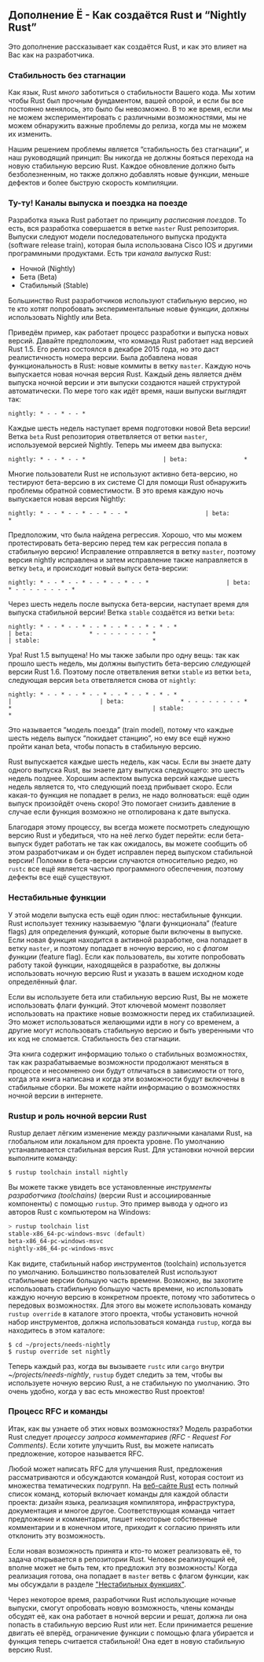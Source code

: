 ## Дополнение Ё - Как создаётся Rust и “Nightly Rust”

Это дополнение рассказывает как создаётся Rust, и как это влияет на Вас как на разработчика.

### Стабильность без стагнации

Как язык, Rust *много* заботиться о стабильности Вашего кода. Мы хотим чтобы Rust был прочным фундаментом, вашей опорой, и если бы все постоянно менялось, это было бы невозможно. В то же время, если мы не можем экспериментировать с различными возможностями, мы не можем обнаружить важные проблемы до релиза, когда мы не можем их изменить.

Нашим решением проблемы является “стабильность без стагнации”, и наш руководящий принцип: Вы никогда не должны бояться перехода на новую стабильную версию Rust. Каждое обновление должно быть безболезненным, но также должно добавлять новые функции, меньше дефектов и более быструю скорость компиляции.

### Ту-ту! Каналы выпуска и поездка на поезде

Разработка языка Rust работает по принципу *расписания поездов*. То есть, вся разработка совершается в ветке `master` Rust репозитория. Выпуски следуют модели последовательного выпуска продукта (software release train), которая была использована Cisco IOS и другими программными продуктами. Есть три *канала выпуска* Rust:

- Ночной (Nightly)
- Бета (Beta)
- Стабильный (Stable)

Большинство Rust разработчиков используют стабильную версию, но те кто хотят попробовать экспериментальные новые функции, должны использовать Nightly или Beta.

Приведём пример, как работает процесс разработки и выпуска новых версий. Давайте предположим, что команда Rust работает над версией Rust 1.5. Его релиз состоялся в декабре 2015 года, но это даст реалистичность номера версии. Была добавлена новая функциональность в Rust: новые коммиты в ветку `master`. Каждую ночь выпускается новая ночная версия Rust. Каждый день является днём выпуска ночной версии и эти выпуски создаются нашей структурой автоматически. По мере того как идёт время, наши выпуски выглядят так:

```text
nightly: * - - * - - *
```

Каждые шесть недель наступает время подготовки новой Beta версии! Ветка `beta` Rust репозитория ответвляется от ветки `master`, используемой версией Nightly. Теперь мы имеем два выпуска:

```text
nightly: * - - * - - *                      | beta:                *
```

Многие пользователи Rust не используют активно бета-версию, но тестируют бета-версию в их системе CI для помощи Rust обнаружить проблемы обратной совместимости. В это время каждую ночь выпускается новая версия Nightly:

```text
nightly: * - - * - - * - - * - - *                      | beta:                *
```

Предположим, что была найдена регрессия. Хорошо, что мы можем протестировать бета-версию перед тем как регрессия попала в стабильную версию! Исправление отправляется в ветку `master`, поэтому версия nightly исправлена и затем исправление также направляется в ветку `beta`, и происходит новый выпуск бета-версии:

```text
nightly: * - - * - - * - - * - - * - - *                      | beta:                * - - - - - - - - *
```

Через шесть недель после выпуска бета-версии, наступает время для выпуска стабильной версии! Ветка `stable` создаётся из ветки `beta`:

```text
nightly: * - - * - - * - - * - - * - - * - * - *                      | beta:                * - - - - - - - - *                                        | stable:                                *
```

Ура! Rust 1.5 выпущена! Но мы также забыли про одну вещь: так как прошло шесть недель, мы должны выпустить бета-версию *следующей*  версии Rust 1.6. Поэтому после ответвления ветки `stable` из ветки `beta`, следующая версия `beta` ответвляется снова от `nightly`:

```text
nightly: * - - * - - * - - * - - * - - * - * - *                      |                         | beta:                * - - - - - - - - *       *                                        | stable:                                *
```

Это называется “модель поезда” (train model), потому что каждые шесть недель выпуск “покидает станцию”, но ему все ещё нужно пройти канал beta, чтобы попасть в стабильную версию.

Rust выпускается каждые шесть недель, как часы. Если вы знаете дату одного выпуска Rust, вы знаете дату выпуска следующего: это шесть недель позднее. Хорошим аспектом выпуска версий каждые шесть недель является то, что следующий поезд прибывает скоро. Если какая-то функция не попадает в релиз, не надо волноваться: ещё один выпуск произойдёт очень скоро! Это помогает снизить давление в случае если функция возможно не отполирована к дате выпуска.

Благодаря этому процессу, вы всегда можете посмотреть следующую версию Rust и убедиться, что на неё легко будет перейти: если бета-выпуск будет работать не так как ожидалось, вы можете сообщить об этом разработчикам и он будет исправлен перед выпуском стабильной версии! Поломки в бета-версии случаются относительно редко, но `rustc` все ещё является частью программного обеспечения, поэтому дефекты все ещё существуют.

### Нестабильные функции

У этой модели выпуска есть ещё один плюс: нестабильные функции. Rust использует технику называемую “флаги функционала” (feature flags) для определения функций, которые были включены в выпуске. Если новая функция находится в активной разработке, она попадает в ветку `master`, и поэтому попадает в ночную версию, но с *флагом функции* (feature flag). Если как пользователь, вы хотите попробовать работу такой функции, находящейся в разработке, вы должны использовать ночную версию Rust и указать в вашем исходном коде определённый флаг.

Если вы используете бета или стабильную версию Rust, Вы не можете использовать флаги функций. Этот ключевой момент позволяет использовать на практике новые возможности перед их стабилизацией. Это может использоваться желающими идти в ногу со временем, а другие могут использовать стабильную версию и быть уверенными что их код не сломается. Стабильность без стагнации.

Эта книга содержит информацию только о стабильных возможностях, так как разрабатываемые возможности продолжают меняться в процессе и несомненно они будут отличаться в зависимости от того, когда эта книга написана и когда эти возможности будут включены в стабильные сборки. Вы можете найти информацию о возможностях ночной версии в интернете.

### Rustup и роль ночной версии Rust

Rustup делает лёгким изменение между различными каналами Rust, на глобальном или локальном для проекта уровне. По умолчанию устанавливается стабильная версия Rust. Для установки ночной версии выполните команду:

```console
$ rustup toolchain install nightly
```

Вы можете также увидеть все установленные *инструменты разработчика (toolchains)* (версии Rust и ассоциированные компоненты) с помощью `rustup`. Это пример вывода у одного из авторов Rust с компьютером на Windows:

```powershell
> rustup toolchain list
stable-x86_64-pc-windows-msvc (default)
beta-x86_64-pc-windows-msvc
nightly-x86_64-pc-windows-msvc
```

Как видите, стабильный набор инструментов (toolchain) используется по умолчанию. Большинство пользователей Rust используют стабильные версии большую часть времени. Возможно, вы захотите использовать стабильную большую часть времени, но использовать каждую ночную версию в конкретном проекте, потому что заботитесь о передовых возможностях. Для этого вы можете использовать команду `rustup override` в каталоге этого проекта, чтобы установить ночной набор инструментов, должна использоваться команда `rustup`, когда вы находитесь в этом каталоге:

```console
$ cd ~/projects/needs-nightly
$ rustup override set nightly
```

Теперь каждый раз, когда вы вызываете `rustc` или `cargo` внутри *~/projects/needs-nightly*, `rustup` будет следить за тем, чтобы вы используете ночную версию Rust, а не стабильную по умолчанию. Это очень удобно, когда у вас есть множество Rust проектов!

### Процесс RFC и команды

Итак, как вы узнаете об этих новых возможностях? Модель разработки Rust следует *процессу запроса комментариев (RFC - Request For Comments)*. Если хотите улучшить Rust, вы можете написать предложение, которое называется RFC.

Любой может написать RFC для улучшения Rust, предложения рассматриваются и обсуждаются командой Rust, которая состоит из множества тематических подгрупп. На [веб-сайте Rust](https://www.rust-lang.org/governance) есть полный список команд, который включает команды для каждой области проекта: дизайн языка, реализация компилятора, инфраструктура, документация и многое другое. Соответствующая команда читает предложение и комментарии, пишет некоторые собственные комментарии и в конечном итоге, приходит к согласию принять или отклонить эту возможность.

Если новая возможность принята и кто-то может реализовать её, то задача открывается в репозитории Rust. Человек реализующий её, вполне может не быть тем, кто предложил эту возможность! Когда реализация готова, она попадает в `master` ветвь с флагом функции, как мы обсуждали в разделе ["Нестабильных функциях"](#unstable-features)<!-- ignore -->.

Через некоторое время, разработчики Rust использующие ночные выпуски, смогут опробовать новую возможность, члены команды обсудят её, как она работает в ночной версии и решат, должна ли она попасть в стабильную версию Rust или нет. Если принимается решение двигать её вперёд, ограничение функции с помощью флага убирается и функция теперь считается стабильной! Она едет в новую  стабильную версию Rust.
